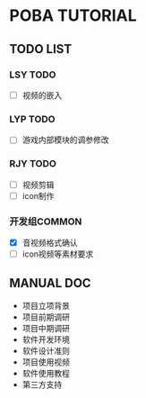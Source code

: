 # POBA TUTORIAL
## TODO LIST
### LSY TODO
- [ ] 视频的嵌入
### LYP TODO
- [ ] 游戏内部模块的调参修改
### RJY TODO 
- [ ] 视频剪辑
- [ ] icon制作
### 开发组COMMON
- [x] 音视频格式确认
- [ ] icon视频等素材要求

## MANUAL DOC
- 项目立项背景
- 项目前期调研
- 项目中期调研
- 软件开发环境
- 软件设计准则
- 项目使用视频
- 软件使用教程
- 第三方支持
